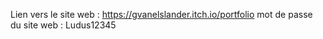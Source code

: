 Lien vers le site web : https://gvanelslander.itch.io/portfolio 
mot de passe du site web : Ludus12345